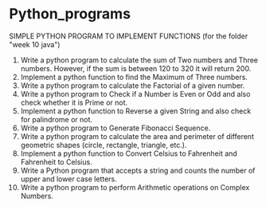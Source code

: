 # Python_programs


SIMPLE PYTHON PROGRAM TO IMPLEMENT FUNCTIONS (for the folder "week 10 java")
1. Write a python program to calculate the sum of Two numbers and Three numbers.
However, if the sum is between 120 to 320 it will return 200.
2. Implement a python function to find the Maximum of Three numbers.
3. Write a python program to calculate the Factorial of a given number.
4. Write a python program to Check if a Number is Even or Odd and also check whether 
it is Prime or not.
5. Implement a python function to Reverse a given String and also check for palindrome
or not.
6. Write a python program to Generate Fibonacci Sequence.
7. Write a python program to calculate the area and perimeter of different geometric
shapes (circle, rectangle, triangle, etc.).
8. Implement a python function to Convert Celsius to Fahrenheit and Fahrenheit to
Celsius.
9. Write a Python program that accepts a string and counts the number of upper and
lower case letters. 
10. Write a python program to perform Arithmetic operations on Complex Numbers.
